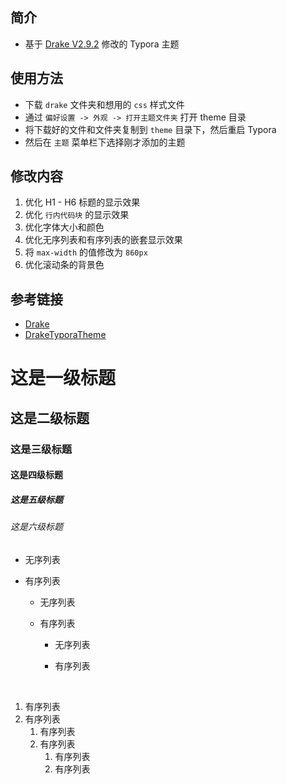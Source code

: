 ## 简介

- 基于 [Drake V2.9.2](https://theme.typora.io/theme/Drake/) 修改的 Typora 主题

## 使用方法

- 下载 `drake` 文件夹和想用的 `css` 样式文件
- 通过 `偏好设置 -> 外观 -> 打开主题文件夹` 打开 theme 目录
- 将下载好的文件和文件夹复制到 `theme` 目录下，然后重启 Typora
- 然后在 `主题` 菜单栏下选择刚才添加的主题

## 修改内容

1. 优化 H1 - H6 标题的显示效果
2. 优化 `行内代码块` 的显示效果
3. 优化字体大小和颜色
4. 优化无序列表和有序列表的嵌套显示效果
5. 将 `max-width` 的值修改为 `860px`
6. 优化滚动条的背景色

## 参考链接

- [Drake](https://theme.typora.io/theme/Drake/)
- [DrakeTyporaTheme](https://github.com/liangjingkanji/DrakeTyporaTheme)



# 这是一级标题



## 这是二级标题



### 这是三级标题



#### 这是四级标题



##### 这是五级标题



###### 这是六级标题



- 无序列表

- 有序列表

  - 无序列表

  - 有序列表

    - 无序列表

    - 有序列表

      ​	

1. 有序列表
2. 有序列表
   1. 有序列表
   2. 有序列表
      1. 有序列表
      2. 有序列表
